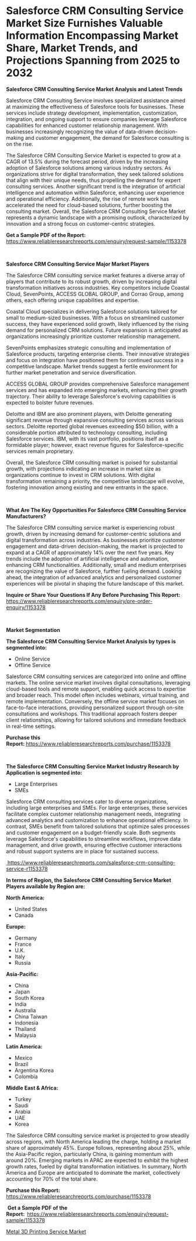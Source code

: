 <p><h1>Salesforce CRM Consulting Service Market Size Furnishes Valuable Information Encompassing Market Share, Market Trends, and Projections Spanning from 2025 to 2032</h1></p><p><strong>Salesforce CRM Consulting Service Market Analysis and Latest Trends</strong></p>
<p><p>Salesforce CRM Consulting Service involves specialized assistance aimed at maximizing the effectiveness of Salesforce tools for businesses. These services include strategy development, implementation, customization, integration, and ongoing support to ensure companies leverage Salesforce capabilities for enhanced customer relationship management. With businesses increasingly recognizing the value of data-driven decision-making and customer engagement, the demand for Salesforce consulting is on the rise.</p><p>The Salesforce CRM Consulting Service Market is expected to grow at a CAGR of 13.5% during the forecast period, driven by the increasing adoption of Salesforce solutions among various industry sectors. As organizations strive for digital transformation, they seek tailored solutions that align with their unique needs, thus propelling the demand for expert consulting services. Another significant trend is the integration of artificial intelligence and automation within Salesforce, enhancing user experience and operational efficiency. Additionally, the rise of remote work has accelerated the need for cloud-based solutions, further boosting the consulting market. Overall, the Salesforce CRM Consulting Service Market represents a dynamic landscape with a promising outlook, characterized by innovation and a strong focus on customer-centric strategies.</p></p>
<p><strong>Get a Sample PDF of the Report:&nbsp;</strong> <a href="https://www.reliableresearchreports.com/enquiry/request-sample/1153378?utm_campaign=3020&utm_medium=2&utm_source=Github&utm_content=ia&utm_term=11032025&utm_id=salesforce-crm-consulting-service">https://www.reliableresearchreports.com/enquiry/request-sample/1153378</a></p>
<p>&nbsp;</p>
<p><strong>Salesforce CRM Consulting Service Major Market Players</strong></p>
<p><p>The Salesforce CRM consulting service market features a diverse array of players that contribute to its robust growth, driven by increasing digital transformation initiatives across industries. Key competitors include Coastal Cloud, SevenPoints, ACCESS GLOBAL GROUP, and Corrao Group, among others, each offering unique capabilities and expertise.</p><p>Coastal Cloud specializes in delivering Salesforce solutions tailored for small to medium-sized businesses. With a focus on streamlined customer success, they have experienced solid growth, likely influenced by the rising demand for personalized CRM solutions. Future expansion is anticipated as organizations increasingly prioritize customer relationship management.</p><p>SevenPoints emphasizes strategic consulting and implementation of Salesforce products, targeting enterprise clients. Their innovative strategies and focus on integration have positioned them for continued success in a competitive landscape. Market trends suggest a fertile environment for further market penetration and service diversification.</p><p>ACCESS GLOBAL GROUP provides comprehensive Salesforce management services and has expanded into emerging markets, enhancing their growth trajectory. Their ability to leverage Salesforce's evolving capabilities is expected to bolster future revenues.</p><p>Deloitte and IBM are also prominent players, with Deloitte generating significant revenue through expansive consulting services across various sectors. Deloitte reported global revenues exceeding $50 billion, with a considerable portion attributed to technology consulting, including Salesforce services. IBM, with its vast portfolio, positions itself as a formidable player; however, exact revenue figures for Salesforce-specific services remain proprietary.</p><p>Overall, the Salesforce CRM consulting market is poised for substantial growth, with projections indicating an increase in market size as organizations continue to invest in CRM solutions. With digital transformation remaining a priority, the competitive landscape will evolve, fostering innovation among existing and new entrants in the space.</p></p>
<p>&nbsp;</p>
<p><strong>What Are The Key Opportunities For Salesforce CRM Consulting Service Manufacturers?</strong></p>
<p><p>The Salesforce CRM consulting service market is experiencing robust growth, driven by increasing demand for customer-centric solutions and digital transformation across industries. As businesses prioritize customer engagement and data-driven decision-making, the market is projected to expand at a CAGR of approximately 14% over the next five years. Key trends include the adoption of artificial intelligence and automation, enhancing CRM functionalities. Additionally, small and medium enterprises are recognizing the value of Salesforce, further fueling demand. Looking ahead, the integration of advanced analytics and personalized customer experiences will be pivotal in shaping the future landscape of this market.</p></p>
<p><strong>Inquire or Share Your Questions If Any Before Purchasing This Report:</strong> <a href="https://www.reliableresearchreports.com/enquiry/pre-order-enquiry/1153378?utm_campaign=3020&utm_medium=2&utm_source=Github&utm_content=ia&utm_term=11032025&utm_id=salesforce-crm-consulting-service">https://www.reliableresearchreports.com/enquiry/pre-order-enquiry/1153378</a></p>
<p>&nbsp;</p>
<p><strong>Market Segmentation</strong></p>
<p><strong>The Salesforce CRM Consulting Service Market Analysis by types is segmented into:</strong></p>
<p><ul><li>Online Service</li><li>Offline Service</li></ul></p>
<p><p>Salesforce CRM consulting services are categorized into online and offline markets. The online service market involves digital consultations, leveraging cloud-based tools and remote support, enabling quick access to expertise and broader reach. This model often includes webinars, virtual training, and remote implementation. Conversely, the offline service market focuses on face-to-face interactions, providing personalized support through on-site consultations and workshops. This traditional approach fosters deeper client relationships, allowing for tailored solutions and immediate feedback in real-time settings.</p></p>
<p><strong>Purchase this Report:&nbsp;</strong><a href="https://www.reliableresearchreports.com/purchase/1153378?utm_campaign=3020&utm_medium=2&utm_source=Github&utm_content=ia&utm_term=11032025&utm_id=salesforce-crm-consulting-service">https://www.reliableresearchreports.com/purchase/1153378</a></p>
<p>&nbsp;</p>
<p><strong>The Salesforce CRM Consulting Service Market Industry Research by Application is segmented into:</strong></p>
<p><ul><li>Large Enterprises</li><li>SMEs</li></ul></p>
<p><p>Salesforce CRM consulting services cater to diverse organizations, including large enterprises and SMEs. For large enterprises, these services facilitate complex customer relationship management needs, integrating advanced analytics and customization to enhance operational efficiency. In contrast, SMEs benefit from tailored solutions that optimize sales processes and customer engagement on a budget-friendly scale. Both segments leverage Salesforce's capabilities to streamline workflows, improve data management, and drive growth, ensuring effective customer interactions and robust support systems are in place for sustained success.</p></p>
<p><a href="https://www.reliableresearchreports.com/salesforce-crm-consulting-service-r1153378?utm_campaign=3020&utm_medium=2&utm_source=Github&utm_content=ia&utm_term=11032025&utm_id=salesforce-crm-consulting-service">&nbsp;https://www.reliableresearchreports.com/salesforce-crm-consulting-service-r1153378</a></p>
<p><strong>In terms of Region, the Salesforce CRM Consulting Service Market Players available by Region are:</strong></p>
<p>
    <p> <strong> North America: </strong>
        <ul>
            <li>United States</li>
            <li>Canada</li>
        </ul>
        </p> 
    <p> <strong> Europe: </strong>
        <ul>
            <li>Germany</li>
            <li>France</li>
            <li>U.K.</li>
            <li>Italy</li>
            <li>Russia</li>
        </ul>
        </p> 
    <p> <strong> Asia-Pacific: </strong>
        <ul>
            <li>China</li>
            <li>Japan</li>
            <li>South Korea</li>
            <li>India</li>
            <li>Australia</li>
            <li>China Taiwan</li>
            <li>Indonesia</li>
            <li>Thailand</li>
            <li>Malaysia</li>
        </ul>
        </p> 
    <p> <strong> Latin America: </strong>
        <ul>
            <li>Mexico</li>
            <li>Brazil</li>
            <li>Argentina Korea</li>
            <li>Colombia</li>
        </ul>
        </p> 
    <p> <strong> Middle East & Africa: </strong>
        <ul>
            <li>Turkey</li>
            <li>Saudi</li>
            <li>Arabia</li>
            <li>UAE</li>
            <li>Korea</li>
        </ul>
    </p>
    </p>
<p><p>The Salesforce CRM consulting service market is projected to grow steadily across regions, with North America leading the charge, holding a market share of approximately 45%. Europe follows, representing about 25%, while the Asia-Pacific region, particularly China, is gaining momentum with around 20%. Emerging markets in APAC are expected to exhibit the highest growth rates, fueled by digital transformation initiatives. In summary, North America and Europe are anticipated to dominate the market, collectively accounting for 70% of the total share.</p></p>
<p><strong>Purchase this Report: </strong><a href="https://www.reliableresearchreports.com/purchase/1153378?utm_campaign=3020&utm_medium=2&utm_source=Github&utm_content=ia&utm_term=11032025&utm_id=salesforce-crm-consulting-service">https://www.reliableresearchreports.com/purchase/1153378</a></p>
<p>&nbsp;<strong>Get a Sample PDF of the Report:&nbsp;&nbsp;</strong><a href="https://www.reliableresearchreports.com/enquiry/request-sample/1153378?utm_campaign=3020&utm_medium=2&utm_source=Github&utm_content=ia&utm_term=11032025&utm_id=salesforce-crm-consulting-service">https://www.reliableresearchreports.com/enquiry/request-sample/1153378</a></p>
<p><strong></strong></p>
<p><p><a href="https://github.com/reeseberro3j/Market-Research-Report-List-1/blob/main/metal-3d-printing-service-market.md?utm_campaign=3020&utm_medium=2&utm_source=Github&utm_content=ia&utm_term=11032025&utm_id=salesforce-crm-consulting-service">Metal 3D Printing Service Market</a></p></p>